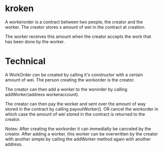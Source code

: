 # kroken

A workerorder is a contract between two people, the creator and the worker.
The creator stores x amount of wei in the contract at creation.

The worker receives this amount when the creator accepts the work that has been done by the worker.


# Technical
A WorkOrder can be created by calling it's constructor with a certain amount of wei.
The person creating the workorder is the creator.

The creator can then add a worker to the wororder by calling addWorker(address workeraccount).

The creator can then pay the worker and sent over the amount of way stored in the contract by calling payoutWorker(). OR cancel the workorder in which case the amount of wei stored in the contract is returned to the creator.

Notes:
After creating the workorder it can immediatly be canceled by the creator.
After adding a worker, this worker can be overwritten by the creator with another simple by calling the addWorker method again with another address.
